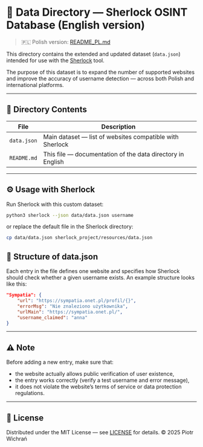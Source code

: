 # 📂 Data Directory — Sherlock OSINT Database (English version)

> 🇵🇱 Polish version: [README_PL.md](README_PL.md)

This directory contains the extended and updated dataset (`data.json`) intended for use with the [Sherlock](https://github.com/sherlock-project/sherlock) tool.

The purpose of this dataset is to expand the number of supported websites and improve the accuracy of username detection — across both Polish and international platforms.

---

## 📁 Directory Contents

| File | Description |
|------|--------------|
| `data.json` | Main dataset — list of websites compatible with Sherlock |
| `README.md` | This file — documentation of the data directory in English |

---

## ⚙️ Usage with Sherlock

Run Sherlock with this custom dataset:
```bash
python3 sherlock --json data/data.json username
```
or replace the default file in the Sherlock directory:
```bash
cp data/data.json sherlock_project/resources/data.json
```
## 🧩 Structure of data.json
Each entry in the file defines one website and specifies how Sherlock should check whether a given username exists.
An example structure looks like this:
```json
"Sympatia": {
    "url": "https://sympatia.onet.pl/profil/{}",
    "errorMsg": "Nie znaleziono użytkownika",
    "urlMain": "https://sympatia.onet.pl/",
    "username_claimed": "anna"
}
```
***
## ⚠️ Note
Before adding a new entry, make sure that:
- the website actually allows public verification of user existence,
- the entry works correctly (verify a test username and error message),
- it does not violate the website’s terms of service or data protection regulations.
***
## 🪪 License
Distributed under the MIT License — see [LICENSE](LICENSE) for details.
© 2025 Piotr Wichrań